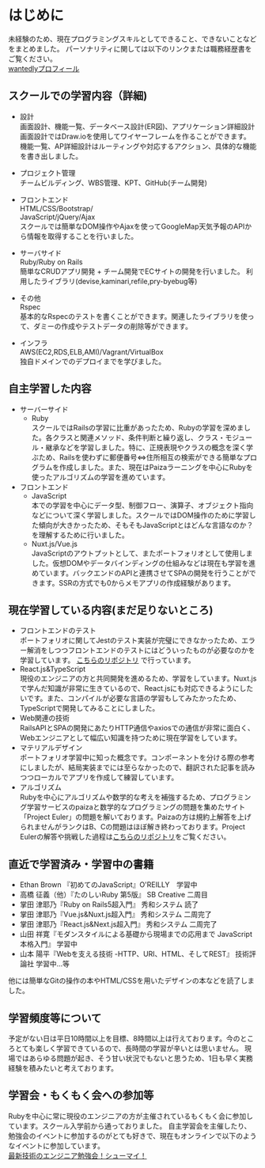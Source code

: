 # はじめに
未経験のため、現在プログラミングスキルとしてできること、できないことなどをまとめました。
パーソナリティに関しては以下のリンクまたは職務経歴書をご覧ください。  
[wantedlyプロフィール](https://www.wantedly.com/users/132324114)

## スクールでの学習内容（詳細)
- 設計  
画面設計、機能一覧、データベース設計(ER図)、アプリケーション詳細設計  
画面設計ではDraw.ioを使用してワイヤーフレームを作ることができます。
機能一覧、AP詳細設計はルーティングや対応するアクション、具体的な機能を書き出しました。

- プロジェクト管理  
チームビルディング、WBS管理、KPT、GitHub(チーム開発)

- フロントエンド  
HTML/CSS/Bootstrap/  
JavaScript/jQuery/Ajax  
スクールでは簡単なDOM操作やAjaxを使ってGoogleMap天気予報のAPIから情報を取得することを行いました。

- サーバサイド  
Ruby/Ruby on Rails  
簡単なCRUDアプリ開発 + チーム開発でECサイトの開発を行いました。
利用したライブラリ(devise,kaminari,refile,pry-byebug等)

- その他  
Rspec  
基本的なRspecのテストを書くことができます。関連したライブラリを使って、ダミーの作成やテストデータの削除等ができます。

- インフラ  
AWS(EC2,RDS,ELB,AMI)/Vagrant/VirtualBox  
独自ドメインでのデプロイまでを学びました。

## 自主学習した内容
- サーバーサイド
    - Ruby  
スクールではRailsの学習に比重があったため、Rubyの学習を深めました。各クラスと関連メソッド、条件判断と繰り返し、クラス・モジュール・継承などを学習しました。特に、正規表現やクラスの概念を深く学ぶため、Railsを使わずに郵便番号<=>住所相互の検索ができる簡単なプログラムを作成しました。また、現在はPaizaラーニングを中心にRubyを使ったアルゴリズムの学習を進めています。
- フロントエンド
    - JavaScript  
本での学習を中心にデータ型、制御フロー、演算子、オブジェクト指向などについて深く学習しました。スクールではDOM操作のために学習した傾向が大きかったため、そもそもJavaScriptとはどんな言語なのか？を理解するために行いました。
    - Nuxt.js/Vue.js  
JavaScriptのアウトプットとして、またポートフォリオとして使用しました。仮想DOMやデータバインディングの仕組みなどは現在も学習を進めています。バックエンドのAPIと連携させてSPAの開発を行うことができます。SSRの方式でも0からメモアプリの作成経験があります。

## 現在学習している内容(まだ足りないところ)
- フロントエンドのテスト  
ポートフォリオに関してJestのテスト実装が完璧にできなかったため、エラー解消をしつつフロントエンドのテストにはどういったものが必要なのかを学習しています。  [こちらのリポジトリ](https://github.com/yuki-snow1823/test_practice) で行っています。
- React.js&TypeScript  
現役のエンジニアの方と共同開発を進めるため、学習をしています。Nuxt.jsで学んだ知識が非常に生きているので、React.jsにも対応できるようにしたいです。また、コンパイルが必要な言語の学習もしてみたかったため、TypeScriptで開発してみることにしました。
- Web関連の技術  
RailsAPIとSPAの開発にあたりHTTP通信やaxiosでの通信が非常に面白く、Webエンジニアとして幅広い知識を持つために現在学習をしています。
- マテリアルデザイン  
ポートフォリオ学習中に知った概念です。コンポーネントを分ける際の参考にしましたが、結局実装までには至らなかったので、翻訳された記事を読みつつローカルでアプリを作成して練習しています。
- アルゴリズム  
Rubyを中心にアルゴリズムや数学的な考えを補強するため、プログラミング学習サービスのpaizaと数学的なプログラミングの問題を集めたサイト「Project Euler」の問題を解いております。Paizaの方は規約上解答を上げられませんがランクはB、Cの問題はほぼ解き終わっております。Project Eulerの解答や挑戦した過程は[こちらのリポジトリ](https://github.com/yuki-snow1823/Project_Euler)をご覧ください。

## 直近で学習済み・学習中の書籍
- Ethan Brown 『初めてのJavaScript』O'REILLY　学習中
- 高橋 征義（他）『たのしいRuby 第5版』 SB Creative 二周目
- 掌田 津耶乃『Ruby on Rails5超入門』 秀和システム 読了
- 掌田 津耶乃『Vue.js&Nuxt.js超入門』 秀和システム 二周完了
- 掌田 津耶乃『React.js&Next.js超入門』 秀和システム 二周完了
- 山田 祥寛『モダンスタイルによる基礎から現場までの応用まで JavaScript本格入門』 学習中
- 山本 陽平『Webを支える技術 -HTTP、URI、HTML、そしてREST』 技術評論社 学習中...等

他には簡単なGitの操作の本やHTML/CSSを用いたデザインの本などを読了しました。

## 学習頻度等について
予定がない日は平日10時間以上を目標、8時間以上は行えております。今のところとても楽しく学習できているので、長時間の学習が辛いとは思いません。
現場ではあらゆる問題が起き、そう甘い状況でもないと思うため、1日も早く実務経験を積みたいと考えております。

## 学習会・もくもく会への参加等
Rubyを中心に常に現役のエンジニアの方が主催されているもくもく会に参加しています。スクール入学前から通っておりました。
自主学習会を主催したり、勉強会のイベントに参加するのがとても好きで、現在もオンラインで以下のようなイベントに参加しています。  
[最新技術のエンジニア勉強会！シューマイ！](https://shuuu-mai.connpass.com/)
